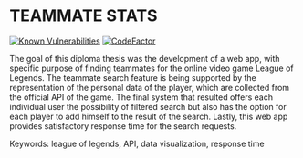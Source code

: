 # TEAMMATE STATS
[![Known Vulnerabilities](https://snyk.io/test/github/satner/diplomatiki/badge.svg?targetFile=package.json)](https://snyk.io/test/github/satner/diplomatiki?targetFile=package.json)
[![CodeFactor](https://www.codefactor.io/repository/github/satner/diplomatiki/badge/leaguejsratelimit)](https://www.codefactor.io/repository/github/satner/diplomatiki/overview/leaguejsratelimit)

The goal of this diploma thesis was the development of a web app, with specific purpose of finding teammates for the online video game League of Legends. The teammate search feature is being supported by the representation of the personal data of the player, which are collected from the official API of the game. The final system that resulted offers each individual user the possibility of filtered search but also has the option for each player to add himself to the result of the search. Lastly, this web app provides satisfactory response time for the search requests.

Keywords: league of legends, API, data visualization, response time
